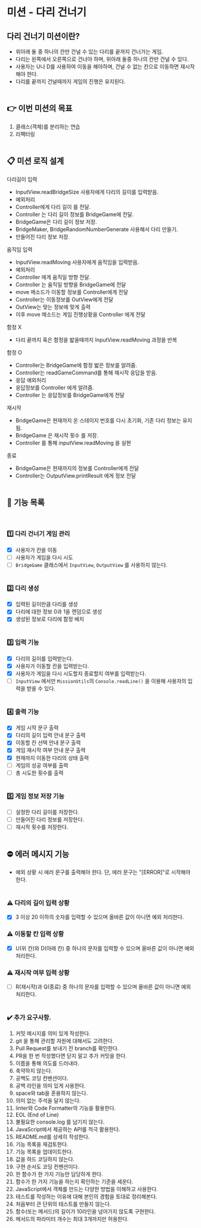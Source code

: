 # 미션 - 다리 건너기

## 다리 건너기 미션이란?

- 위아래 둘 중 하나의 칸만 건널 수 있는 다리를 끝까지 건너가는 게임.
- 다리는 왼쪽에서 오른쪽으로 건너야 하며, 위아래 둘중 하나의 칸만 건널 수 있다.
- 사용자는 U나 D를 사용하여 이동을 해야하며, 건널 수 없는 칸으로 이동하면 재시작해야 한다.
- 다리를 끝까지 건널때까지 게임의 진행은 유지된다.<br>
  <br>

## 👉 이번 미션의 목표

1. 클래스(객체)를 분리하는 연습
2. 리팩터링 <br>
   <br>

## 📋 미션 로직 설계

다리길이 입력

- InputView.readBridgeSize 사용자에게 다리의 길이를 입력받음.
- 예외처리
- Controller에게 다리 길이 를 전달.
- Controller 는 다리 길이 정보를 BridgeGame에 전달.
- BridgeGame은 다리 길이 정보 저장.
- BridgeMaker, BridgeRandomNumberGenerate 사용해서 다리 만들기.
- 만들어진 다리 정보 저장.

움직임 입력

- InputView.readMoving 사용자에게 움직임을 입력받음.
- 예외처리
- Controller 에게 움직일 방향 전달.
- Controller 는 움직일 방향을 BridgeGame에 전달
- move 메소드가 이동할 정보를 Controller에게 전달
- Controller는 이동정보를 OutView에게 전달
- OutView는 맞는 정보에 맞게 출력
- 이후 move 메소드는 게임 진행상황을 Controller 에게 전달

함정 X

- 다리 끝까지 혹은 함정을 밟을때까지 InputView.readMoving 과정을 반복

함정 O

- Controller는 BridgeGame에 함정 밟은 정보를 알려줌.
- Controller는 readGameCommand를 통해 재시작 응답을 받음.
- 응답 예외처리
- 응답정보를 Controller 에게 알려줌.
- Controller 는 응답정보를 BridgeGame에게 전달

재시작

- BridgeGame은 현재까지 온 스테이지 번호를 다시 초기화, 기존 다리 정보는 유지됨.
- BridgeGame 은 재시작 횟수 를 저장.
- Controller 를 통해 inputView.readMoving 을 실현

종료

- BridgeGame은 현재까지의 정보를 Controller에게 전달
- Controller는 OutputView.printResult 에게 정보 전달<br>
  <br>

## 📲 기능 목록

<br>

### 1️⃣ 다리 건너기 게임 관리

- [x] 사용자가 칸을 이동
- [ ] 사용자가 게임을 다시 시도
- [ ] `BridgeGame` 클래스에서 `InputView`, `OutputView` 를 사용하지 않는다. <br>
      <br>

### 2️⃣ 다리 생성

- [x] 입력된 길이만큼 다리를 생성
- [x] 다리에 대한 정보 0과 1을 랜덤으로 생성
- [x] 생성된 정보로 다리에 함정 배치 <br>
      <br>

### 3️⃣ 입력 기능

- [x] 다리의 길이를 입력받는다.
- [x] 사용자가 이동할 칸을 입력받는다.
- [x] 사용자가 게임을 다시 시도할지 종료할지 여부를 입력받는다.
- [ ] `InputView` 에서만 `MissionUtils`의 `Console.readLine()` 을 이용해 사용자의 입력을 받을 수 있다. <br>
      <br>

### 4️⃣ 출력 기능

- [x] 게임 시작 문구 출력
- [x] 다리의 길이 입력 안내 문구 출력
- [x] 이동할 칸 선택 안내 문구 출력
- [x] 게임 재시작 여부 안내 문구 출력
- [x] 현재까지 이동한 다리의 상태 출력
- [ ] 게임의 성공 여부를 출력
- [ ] 총 시도한 횟수를 출력 <br>
      <br>

### 5️⃣ 게임 정보 저장 기능

- [ ] 설정한 다리 길이를 저장한다.
- [ ] 만들어진 다리 정보를 저장한다.
- [ ] 재시작 횟수를 저장한다. <br>
      <br>

## ⛔ 에러 메시지 기능<br>

- 예외 상황 시 에러 문구를 출력해야 한다. 단, 에러 문구는 "[ERROR]"로 시작해야 한다.<br>
  <br>

### ⚠️ 다리의 길이 입력 상황

- [x] 3 이상 20 이하의 숫자를 입력할 수 있으며 올바른 값이 아니면 예외 처리한다. <br>

### ⚠️ 이동할 칸 입력 상황

- [x] U(위 칸)와 D(아래 칸) 중 하나의 문자를 입력할 수 있으며 올바른 값이 아니면 예외 처리한다. <br>

### ⚠️ 재시작 여부 입력 상황

- [ ] R(재시작)과 Q(종료) 중 하나의 문자를 입력할 수 있으며 올바른 값이 아니면 예외 처리한다. <br>
      <br>

### ✔️ 추가 요구사항.

1. 커밋 메시지를 의미 있게 작성한다.
2. git 을 통해 관리할 자원에 대해서도 고려한다.
3. Pull Request를 보내기 전 branch를 확인한다.
4. PR을 한 번 작성했다면 닫지 말고 추가 커밋을 한다.
5. 이름을 통해 의도를 드러내라.
6. 축약하지 않는다.
7. 공백도 코딩 컨벤션이다.
8. 공백 라인을 의미 있게 사용한다.
9. space와 tab을 혼용하지 않는다.
10. 의미 없는 주석을 달지 않는다.
11. linter와 Code Formatter의 기능을 활용한다.
12. EOL (End of Line)
13. 불필요한 console.log 를 남기지 않는다.
14. JavaScript에서 제공하는 API를 적극 활용한다.
15. README.md를 상세히 작성한다.
16. 기능 목록을 재검토한다.
17. 기능 목록을 업데이트한다.
18. 값을 하드 코딩하지 않는다.
19. 구현 순서도 코딩 컨벤션이다.
20. 한 함수가 한 가지 기능만 담당하게 한다.
21. 함수가 한 가지 기능을 하는지 확인하는 기준을 세운다.
22. JavaScript에서 객체를 만드는 다양한 방법을 이해하고 사용한다.
23. 테스트를 작성하는 이유에 대해 본인의 경험을 토대로 정리해본다.
24. 처음부터 큰 단위의 테스트를 만들지 않는다.
25. 함수(또는 메서드)의 길이가 10라인을 넘어가지 않도록 구현한다.
26. 메서드의 파라미터 개수는 최대 3개까지만 허용한다.
